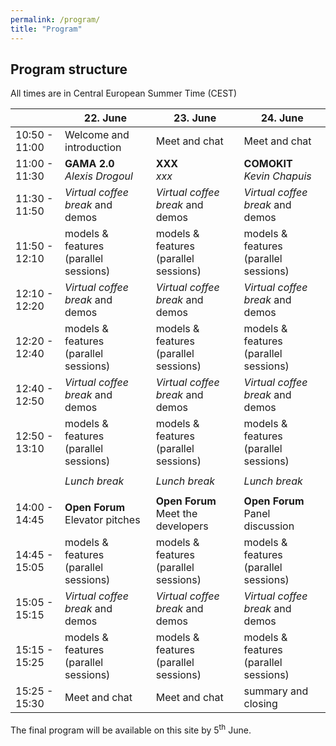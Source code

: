 ```yaml
---
permalink: /program/
title: "Program"
---
```


## Program structure

All times are in Central European Summer Time (CEST)

|  | 22. June | 23. June | 24. June |
|--------------------------|----------------------|--------------------------|----------------------|
|10:50 - 11:00 | Welcome and introduction | Meet and chat | Meet and chat |
|11:00 - 11:30| **GAMA 2.0** <br /> *Alexis Drogoul* | **XXX** <br /> *xxx* | **COMOKIT** <br /> *Kevin Chapuis* |
|11:30 - 11:50 | *Virtual coffee break* and demos | *Virtual coffee break* and demos | *Virtual coffee break* and demos |
|11:50 - 12:10 | models & features <br /> (parallel sessions) | models & features <br /> (parallel sessions) | models & features <br /> (parallel sessions) |
|12:10 - 12:20 | *Virtual coffee break* and demos | *Virtual coffee break* and demos | *Virtual coffee break* and demos |
|12:20 - 12:40 | models & features <br /> (parallel sessions) | models & features <br /> (parallel sessions) | models & features <br /> (parallel sessions) |
|12:40 - 12:50 | *Virtual coffee break* and demos | *Virtual coffee break* and demos | *Virtual coffee break* and demos |
|12:50 - 13:10 | models & features <br /> (parallel sessions) | models & features <br /> (parallel sessions) | models & features <br /> (parallel sessions) |
|  |  |  |  |
|  | *Lunch break* | *Lunch break* | *Lunch break* |
|  |  |  |  |
|14:00 - 14:45 | **Open Forum** <br /> Elevator pitches | **Open Forum** <br /> Meet the developers | **Open Forum** <br /> Panel discussion |
|14:45 - 15:05 | models & features <br /> (parallel sessions) | models & features <br /> (parallel sessions) | models & features <br /> (parallel sessions) |
|15:05 - 15:15 | *Virtual coffee break* and demos | *Virtual coffee break* and demos | *Virtual coffee break* and demos |
|15:15 - 15:25 | models & features <br /> (parallel sessions) | models & features <br /> (parallel sessions) | models & features <br /> (parallel sessions) |
|15:25 - 15:30  | Meet and chat | Meet and chat | summary and closing |

The final program will be available on this site by 5<sup>th</sup> June.


